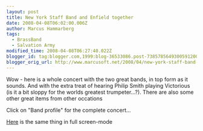 ```yaml
---
layout: post
title: New York Staff Band and Enfield together
date: 2008-04-08T06:02:00.006Z
author: Marcus Hammarberg
tags:
  - BrassBand
  - Salvation Army
modified_time: 2008-04-08T06:27:40.022Z
blogger_id: tag:blogger.com,1999:blog-36533086.post-7385785649300591200
blogger_orig_url: http://www.marcusoft.net/2008/04/new-york-staff-band-and-enfield.html
---
```



Wow - here is a whole concert with the two great bands, in top form
as it sounds. And with the extra treat of hearing Philip Smith playing
Victorious (is it a bit sloppy for the worlds greatest trumpeter...?).
There are also some other great items from other occations

Click on "Band profile" for the complete concert...

[Here](http://www.nysb.org/SA_MediaPlayer.swf) is the same thing in full
screen-mode
